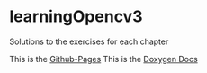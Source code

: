 # learningOpencv3
Solutions to the exercises for each chapter

This is the [Github-Pages](https://codefroespuc.github.io/learningOpencv3/)
This is the [Doxygen Docs](https://codefroespuc.github.io/learningOpencv3/dox/)
